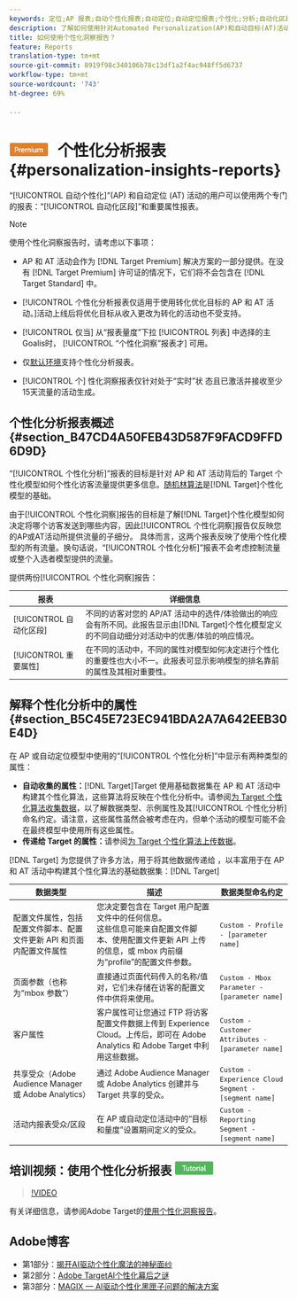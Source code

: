 ```yaml
---
keywords: 定位;AP 报表;自动个性化报表;自动定位;自动定位报表;个性化;分析;自动化区段;常见问题解答;常见问题解答;重要属性
description: 了解如何使用针对Automated Personalization(AP)和自动目标(AT)活动的专门报告——自动细分和重要属性。
title: 如何使用个性化洞察报告？
feature: Reports
translation-type: tm+mt
source-git-commit: 8919f98c340106b78c13df1a2f4ac948ff5d6737
workflow-type: tm+mt
source-wordcount: '743'
ht-degree: 69%

---
```



# ![PREMIUM](/help/assets/premium.png) 个性化分析报表{#personalization-insights-reports}

“[!UICONTROL 自动个性化]”(AP) 和自动定位 (AT) 活动的用户可以使用两个专门的报表：“[!UICONTROL 自动化区段]”和重要属性报表。

>[!NOTE]
>
>使用个性化洞察报告时，请考虑以下事项：
>
>* AP 和 AT 活动会作为 [!DNL Target Premium] 解决方案的一部分提供。在没有 [!DNL Target Premium] 许可证的情况下，它们将不会包含在 [!DNL Target Standard] 中。
   >
   >
* [!UICONTROL 个性化分析报表仅适用于使用转化优化目标的 AP 和 AT 活动。]活动上线后将优化目标从收入更改为转化的活动也不受支持。
   >
   >
* [!UICONTROL 仅当] 从“报表量度”下拉 [!UICONTROL 列表] 中选择的主Goalis时， [!UICONTROL “个性化洞察”报表才] 可用。
   >
   >
* 仅[默认环境](/help/administrating-target/hosts.md)支持个性化分析报表。
   >
   >
* [!UICONTROL 个] 性化洞察报表仅针对处于“实时”状  态且已激活并接收至少15天流量的活动生成。


## 个性化分析报表概述 {#section_B47CD4A50FEB43D587F9FACD9FFD6D9D}

“[!UICONTROL 个性化分析]”报表的目标是针对 AP 和 AT 活动背后的 Target 个性化模型如何个性化访客流量提供更多信息。[随机林算法](/help/c-activities/t-automated-personalization/algo-random-forest.md)是[!DNL Target]个性化模型的基础。

由于[!UICONTROL 个性化洞察]报告的目标是了解[!DNL Target]个性化模型如何决定将哪个访客发送到哪些内容，因此[!UICONTROL 个性化洞察]报告仅反映您的AP或AT活动所提供流量的子细分。 具体而言，这两个报表反映了使用个性化模型的所有流量。换句话说，“[!UICONTROL 个性化分析]”报表不会考虑控制流量或整个入选者模型提供的流量。

提供两份[!UICONTROL 个性化洞察]报告：

| 报表 | 详细信息 |
|--- |--- |
| [!UICONTROL 自动化区段] | 不同的访客对您的 AP/AT 活动中的选件/体验做出的响应会有所不同。此报告显示由[!DNL Target]个性化模型定义的不同自动细分对活动中的优惠/体验的响应情况。 |
| [!UICONTROL 重要属性] | 在不同的活动中，不同的属性对模型如何决定进行个性化的重要性也大小不一。此报表可显示影响模型的排名靠前的属性及其相对重要性。 |

## 解释个性化分析中的属性 {#section_B5C45E723EC941BDA2A7A642EEB30E4D}

在 AP 或自动定位模型中使用的“[!UICONTROL 个性化分析]”中显示有两种类型的属性：

* **自动收集的属性：**[!DNL Target]Target 使用基础数据集在 AP 和 AT 活动中构建其个性化算法，这些算法将反映在个性化分析中。请参阅[为 Target 个性化算法收集数据](/help/c-activities/t-automated-personalization/ap-data.md)，以了解数据类型、示例属性及其[!UICONTROL 个性化分析]命名约定。请注意，这些属性虽然会被考虑在内，但单个活动的模型可能不会在最终模型中使用所有这些属性。
* **传递给 Target 的属性：**&#x200B;请参阅[为 Target 个性化算法上传数据](/help/c-activities/t-automated-personalization/uploading-data-for-the-target-personalization-algorithms.md)。

[!DNL Target] 为您提供了许多方法，用于将其他数据传递给 ，以丰富用于在 AP 和 AT 活动中构建其个性化算法的基础数据集：[!DNL Target]

| 数据类型 | 描述 | 数据类型命名约定 |
|--- |--- |--- |
| 配置文件属性，包括配置文件脚本、配置文件更新 API 和页面内配置文件属性 | 您决定要包含在 Target 用户配置文件中的任何信息。<br>这些信息可能来自配置文件脚本、使用配置文件更新 API 上传的信息，或 mbox 内前缀为“profile”的配置文件参数。 | `Custom - Profile - [parameter name]` |
| 页面参数（也称为“mbox 参数”） | 直接通过页面代码传入的名称/值对，它们未存储在访客的配置文件中供将来使用。 | `Custom - Mbox Parameter - [parameter name]` |
| 客户属性 | 客户属性可让您通过 FTP 将访客配置文件数据上传到 Experience Cloud。上传后，即可在 Adobe Analytics 和 Adobe Target 中利用这些数据。 | `Custom - Customer Attributes - [parameter name]` |
| 共享受众（Adobe Audience Manager 或 Adobe Analytics） | 通过 Adobe Audience Manager 或 Adobe Analytics 创建并与 Target 共享的受众。 | `Custom - Experience Cloud Segment - [segment name]` |
| 活动内报表受众/区段 | 在 AP 或自动定位活动中的“目标和量度”设置期间定义的受众。 | `Custom - Reporting Segment - [segment name]` |

## 培训视频：使用个性化分析报表  ![教程徽章](/help/assets/tutorial.png)

>[!VIDEO](https://video.tv.adobe.com/v/25601/)

有关详细信息，请参阅Adobe Target的[使用个性化洞察报告](https://helpx.adobe.com/target/kt/using/personalization-insights-report-feature-video-use.html)。

## Adobe博客

* 第1部分：[揭开AI驱动个性化魔法的神秘面纱](https://theblog.adobe.com/taking-mystery-magic-ai-driven-personalization-part-1/)
* 第2部分：[Adobe TargetAI个性化幕后之谜](https://theblog.adobe.com/a-peek-behind-the-curtain-of-ai-for-personalization-in-adobe-target/)
* 第3部分：[MAGIX — AI驱动个性化黑匣子问题的解决方案](https://theblog.adobe.com/magix-the-solution-to-the-black-box-issue-of-ai-driven-personalization/)
